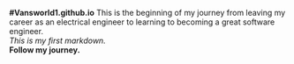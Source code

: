 <b>#Vansworld1.github.io</b>
This is the beginning of my journey from leaving my career as an electrical engineer to learning to becoming a great software engineer.<br>
<i>This is my first markdown.</i><br>
<b>Follow my journey.</b>
